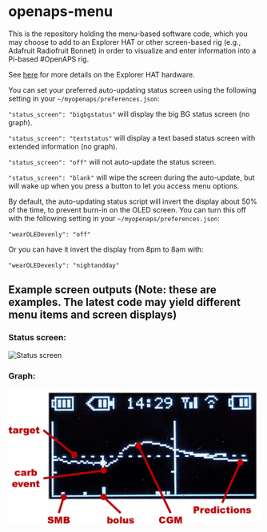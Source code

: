 # openaps-menu

This is the repository holding the menu-based software code, which you may choose to add to an Explorer HAT or other screen-based rig (e.g., Adafruit Radiofruit Bonnet) in order to visualize and enter information into a Pi-based #OpenAPS rig.

See [here](https://github.com/EnhancedRadioDevices/Explorer-HAT) for more details on the Explorer HAT hardware.

You can set your preferred auto-updating status screen using the following setting in your `~/myopenaps/preferences.json`:

`"status_screen": "bigbgstatus"` will display the big BG status screen (no graph).

`"status_screen": "textstatus"` will display a text based status screen with extended information (no graph).

`"status_screen": "off"` will not auto-update the status screen.

`"status_screen": "blank"` will wipe the screen during the auto-update, but will wake up when you press a button to let you access menu options.

By default, the auto-updating status script will invert the display about 50% of the time, to prevent burn-in on the OLED screen. You can turn this off with the following setting in your `~/myopenaps/preferences.json`:

`"wearOLEDevenly": "off"`

Or you can have it invert the display from 8pm to 8am with:

`"wearOLEDevenly": "nightandday"`


## Example screen outputs (Note: these are examples. The latest code may yield different menu items and screen displays)

### Status screen:

![Status screen](https://github.com/openaps/openaps-menu/blob/master/images/status.JPG)

### Graph:

![Graph visual on screen](https://github.com/openaps/openaps-menu/blob/master/images/graph.JPG)





